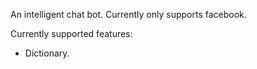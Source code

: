 An intelligent chat bot.
Currently only supports facebook.


Currently supported features:
* Dictionary.
